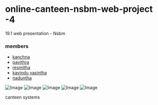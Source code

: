 # online-canteen-nsbm-web-project -4




19.1 web presentation -  Nsbm

### members

 -  [kanchna ](https://github.com/Kanchana98?tab=repositories) 
 - [pavithra ](https://github.com/pndesilva) 
 - [resmitha](https://github.com/Resmitha99) 
 - [kavindu yasintha](https://github.com/kavindyasinthasilva) 
  - [naduntha](https://github.com/kavindyasinthasilva)
  
 
 
 

![Image](https://github.com/kavindyasinthasilva/online-canteen-nsbm-web-project/blob/master/.github/ISSUE_TEMPLATE/Screenshot%20(21).png)
![Image](https://github.com/kavindyasinthasilva/online-canteen-nsbm-web-project/blob/master/.github/ISSUE_TEMPLATE/Screenshot%20(23).png)
![Image](https://github.com/kavindyasinthasilva/online-canteen-nsbm-web-project/blob/master/.github/ISSUE_TEMPLATE/Screenshot%20(25).png)
![Image](https://github.com/kavindyasinthasilva/online-canteen-nsbm-web-project/blob/master/.github/ISSUE_TEMPLATE/Screenshot%20(26).png)
![Image](https://github.com/kavindyasinthasilva/online-canteen-nsbm-web-project/blob/master/.github/ISSUE_TEMPLATE/Screenshot%20(26).png)


canteen systems
